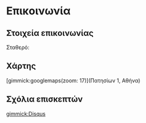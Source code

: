 # Επικοινωνία

## Στοιχεία επικοινωνίας
Σταθερό:

## Χάρτης
[gimmick:googlemaps(zoom: 17)](Πατησίων 1, Αθήνα)

## Σχόλια επισκεπτών
[gimmick:Disqus](protonotariosgithubio)
